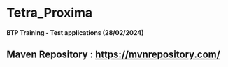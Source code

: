 # Tetra_Proxima

#### BTP Training - Test applications (28/02/2024)
## Maven Repository : https://mvnrepository.com/

